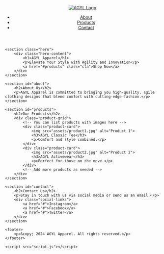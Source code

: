 <!DOCTYPE html>
<html lang="en">
<head>
    <meta charset="UTF-8">
    <meta name="viewport" content="width=device-width, initial-scale=1.0">
    <meta name="description" content="AGYL Apparel - Elevate Your Style with Agility">
    <title>AGYL Apparel | Home</title>
    <link rel="stylesheet" href="style.css">
</head>
<body>
    <header>
        <nav>
            <a href="#"><img src="assets/logo.png" alt="AGYL Logo"></a>
            <ul>
                <li><a href="#about">About</a></li>
                <li><a href="#products">Products</a></li>
                <li><a href="#contact">Contact</a></li>
            </ul>
        </nav>
    </header>

    <section class="hero">
        <div class="hero-content">
            <h1>AGYL Apparel</h1>
            <p>Elevate Your Style with Agility and Innovation</p>
            <a href="#products" class="cta">Shop Now</a>
        </div>
    </section>

    <section id="about">
        <h2>About Us</h2>
        <p>AGYL Apparel is committed to bringing you high-quality, agile clothing designs that blend comfort with cutting-edge fashion.</p>
    </section>

    <section id="products">
        <h2>Our Products</h2>
        <div class="product-grid">
            <!-- You can list products with images here -->
            <div class="product-card">
                <img src="assets/product1.jpg" alt="Product 1">
                <h3>AGYL Classic Tee</h3>
                <p>Comfort and style combined.</p>
            </div>
            <div class="product-card">
                <img src="assets/product2.jpg" alt="Product 2">
                <h3>AGYL Activewear</h3>
                <p>Perfect for those on the move.</p>
            </div>
            <!-- Add more products as needed -->
        </div>
    </section>

    <section id="contact">
        <h2>Contact Us</h2>
        <p>Stay in touch with us via social media or send us an email.</p>
        <div class="social-links">
            <a href="#">Instagram</a>
            <a href="#">Facebook</a>
            <a href="#">Twitter</a>
        </div>
    </section>

    <footer>
        <p>&copy; 2024 AGYL Apparel. All rights reserved.</p>
    </footer>

    <script src="script.js"></script>
</body>
</html>
